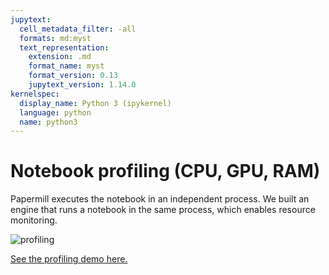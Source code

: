 ```yaml
---
jupytext:
  cell_metadata_filter: -all
  formats: md:myst
  text_representation:
    extension: .md
    format_name: myst
    format_version: 0.13
    jupytext_version: 1.14.0
kernelspec:
  display_name: Python 3 (ipykernel)
  language: python
  name: python3
---
```


# Notebook profiling (CPU, GPU, RAM)

Papermill executes the notebook in an independent process. We built an engine that runs a notebook in the same process, which enables resource monitoring.

![profiling](https://ploomber.io/images/doc/ploomber-engine-demo/profiling.gif)

[See the profiling demo here.](./profiling.ipynb)


